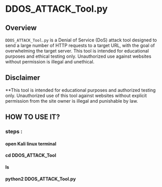 # DDOS_ATTACK_Tool.py

## Overview

`DDOS_ATTACK_Tool.py` is a Denial of Service (DoS) attack tool designed to send a large number of HTTP requests to a target URL, with the goal of overwhelming the target server. This tool is intended for educational purposes and ethical testing only. Unauthorized use against websites without permission is illegal and unethical.

## Disclaimer

**This tool is intended for educational purposes and authorized testing only. Unauthorized use of this tool against websites without explicit permission from the site owner is illegal and punishable by law.



## HOW TO USE IT?
### steps :
#### open Kali linux terminal 
#### cd DDOS_ATTACK_Tool
#### ls
#### python2 DDOS_ATTACK_Tool.py <WRITE HERE YOUR TERGATED WESITE URL>
